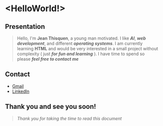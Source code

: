 # <HelloWorld!>
## Presentation
> Hello, I'm **Jean Thisquen**, a young man motivated. I like __*AI*__, __*web development*__, and different __*operating systems*__. I am currently learning **HTML** and would be very interested in a small project without complexity ( just __*for fun and learning*__ ). I have time to spend so please __*feel free to contact me*__ 
## Contact
- [Gmail](jthisquen007@gmail.com)
- [LinkedIn](http://linkedin.com/in/jean-thisquen-b574b0282)
## Thank you and see you soon!
> *Thank you for taking the time to read this document*


<!---
Us404-glitch/Us404-glitch is a ✨ special ✨ repository because its `README.md` (this file) appears on your GitHub profile.
You can click the Preview link to take a look at your changes.
--->
